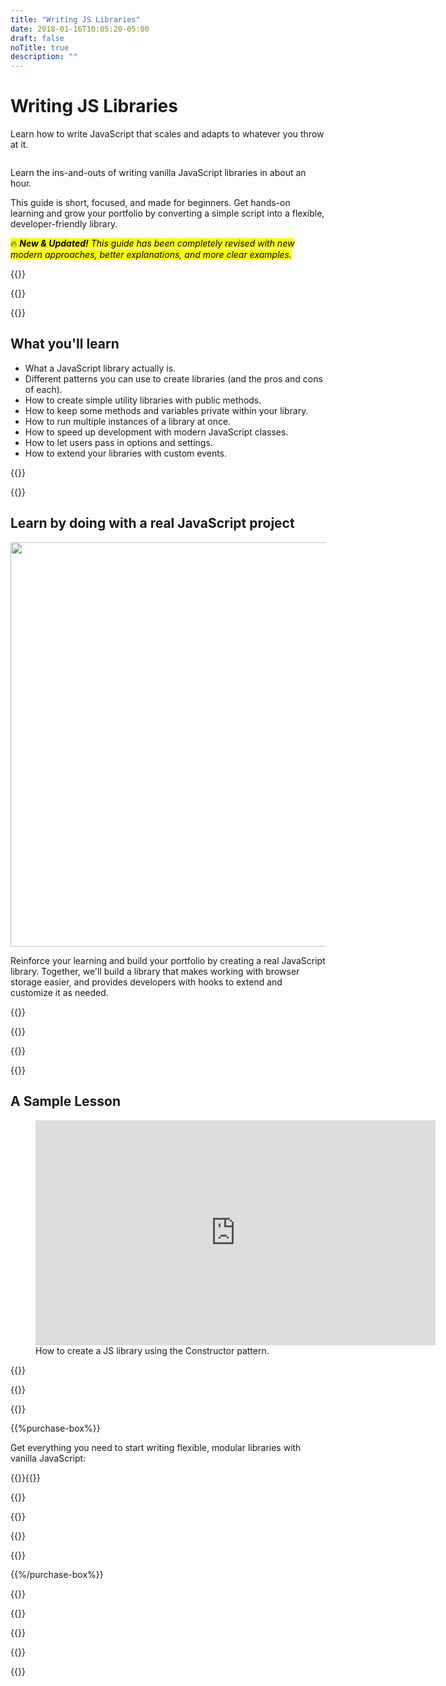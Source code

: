 ```yaml
---
title: "Writing JS Libraries"
date: 2018-01-16T10:05:20-05:00
draft: false
noTitle: true
description: ""
---
```


<h1 class="no-padding-top no-margin-bottom h5 text-sans">Writing JS Libraries</h1>
<p><span class="text-xlarge text-serif">Learn how to write JavaScript that scales and adapts to whatever you throw at it.</span></p>

<img class="img-center img-hero" alt="" src="/img/guides/writing-libraries.png">

<span class="text-large">Learn the ins-and-outs of writing vanilla JavaScript libraries in about an hour.</span>

This guide is short, focused, and made for beginners. Get hands-on learning and grow your portfolio by converting a simple script into a flexible, developer-friendly library.

<mark>🔥 <em><strong>New & Updated!</strong> This guide has been completely revised with new modern approaches, better explanations, and more clear examples.</em></mark>

{{<cta for="guide">}}

<div class="padding-bottom-small">{{<pricing-link>}}</div>

{{<used-by>}}

## What you'll learn

- What a JavaScript library actually is.
- Different patterns you can use to create libraries (and the pros and cons of each).
- How to create simple utility libraries with public methods.
- How to keep some methods and variables private within your library.
- How to run multiple instances of a library at once.
- How to speed up development with modern JavaScript classes.
- How to let users pass in options and settings.
- How to extend your libraries with custom events.

{{<formats>}}

{{<testimonial-group group="learn">}}

## Learn by doing with a real JavaScript project

<p class="no-margin-bottom"><img src="/img/projects/writing-js-libraries.png" alt="" width="1080" height="647" class="no-margin-bottom img-center"></p>

Reinforce your learning and build your portfolio by creating a real JavaScript library. Together, we'll build a library that makes working with browser storage easier, and provides developers with hooks to extend and customize it as needed.

{{<bonuses>}}

{{<pricing-link>}}

{{<testimonial-group group="slack">}}

{{<skills>}}

## A Sample Lesson

<figure>
	<iframe class="no-margin-bottom" src="https://player.vimeo.com/video/721284684?h=3dbde38342" width="640" height="360" frameborder="0" allow="autoplay; fullscreen; picture-in-picture" allowfullscreen></iframe>
	<figcaption>How to create a JS library using the Constructor pattern.</figcaption>
</figure>

{{<sample>}}

{{<money-back>}}

{{<cta for="bio">}}

{{%purchase-box%}}

Get everything you need to start writing flexible, modular libraries with vanilla JavaScript:

{{<purchase-summary>}}{{</purchase-summary>}}

{{<cta for="guide-buy">}}

{{<purchase-link product="writingPlugins">}}

{{<purchase-upsell upsell="advanced">}}

{{<sales-numbers>}}

{{%/purchase-box%}}

{{<testimonial-group group="purchase">}}

{{<faq>}}

{{<pricing-link>}}

{{<testimonial-group group="faq">}}

{{<not-ready-yet>}}